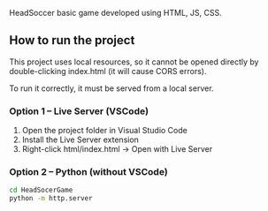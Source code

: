 HeadSoccer basic game developed using HTML, JS, CSS.

## How to run the project

This project uses local resources, so it cannot be opened directly by double-clicking index.html (it will cause CORS errors).

To run it correctly, it must be served from a local server.

### Option 1 – Live Server (VSCode)
1. Open the project folder in Visual Studio Code
2. Install the Live Server extension
3. Right-click html/index.html → Open with Live Server

### Option 2 – Python (without VSCode)
```bash
cd HeadSocerGame
python -m http.server

